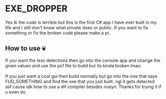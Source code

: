 # EXE_DROPPER
Yes ik the code is terrible but this is the first C# app I have ever built in my life and I still don't know what private does or public. If you want to fix something or fix the broken code please make a pr.

## How to use :skull:
If you want the less detections then go into the console app and change the given values and use the ps1 file to build but its kinda broken lmao. \
\
If you just want a cool gui then build normally but go into the one that says FUD_SOMETHING and find the exe that you just built. ngl it gets detected asf cause idk how to use a dif compiler besides roslyn. Thanks for trying it if u even do.
